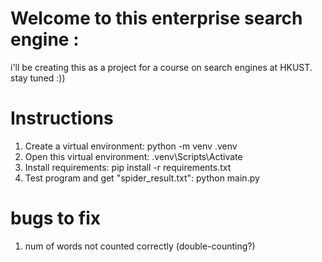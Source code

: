 # Welcome to this enterprise search engine :

i'll be creating this as a project for a course on search engines at HKUST. 
stay tuned :))

# Instructions
1. Create a virtual environment: python -m venv .venv
2. Open this virtual environment: .venv\Scripts\Activate
3. Install requirements: pip install -r requirements.txt
4. Test program and get "spider_result.txt": python main.py

# bugs to fix
1. num of words not counted correctly (double-counting?)
